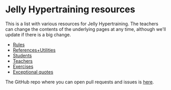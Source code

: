 # Jelly Hypertraining resources

This is a list with various resources for Jelly Hypertraining. The teachers can change the contents of the underlying pages at any time, although we'll update if there is a big change.

+ [Rules](rules.md)
+ [References+Utilities](help-stuff.md)
+ [Students](students.md)
+ [Teachers](teachers.md)
+ [Exercises](challenges.md)
+ [Exceptional quotes](quotes.md)

The GitHub repo where you can open pull requests and issues is [here](https://github.com/GolfingSuccess/jelly-hypertraining).
